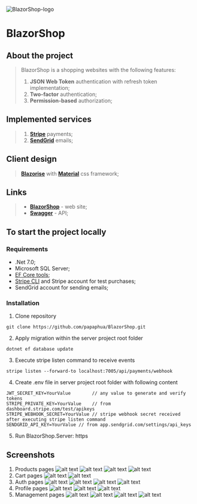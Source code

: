 ![BlazorShop-logo](https://imgur.com/nQj4gmy.png)

# BlazorShop

## About the project

> BlazorShop is a shopping websites with the following features:
> 1) **JSON Web Token** authentication with refresh token implementation;
> 2) **Two-factor** authentication;
> 3) **Permission-based** authorization;

## Implemented services

> 1) [**Stripe**](https://stripe.com) payments;
> 2) [**SendGrid**](https://sendgrid.com) emails;

## Client design

> [**Blazorise**](https://blazorise.com/) with [**Material**](https://djibe.github.io/material/) css framework;

## Links

> * [**BlazorShop**](https://blazorshopserver.azurewebsites.net/) - web site;
> * [**Swagger**](https://blazorshopserver.azurewebsites.net/swagger/index.html) - API;

## To start the project locally

### Requirements

* .Net 7.0;
* Microsoft SQL Server;
* [EF Core tools](https://learn.microsoft.com/en-us/ef/core/cli/dotnet);
* [Stripe CLI](https://stripe.com/docs/stripe-cli) and Stripe account for test purchases;
* SendGrid account for sending emails;

### Installation

1) Clone repository
```shell
git clone https://github.com/papaphua/BlazorShop.git
```
2) Apply migration within the server project root folder
```shell
dotnet ef database update
```
3) Execute stripe listen command to receive events
```shell
stripe listen --forward-to localhost:7005/api/payments/webhook
```
4) Create .env file in server project root folder with following content
```text
JWT_SECRET_KEY=YourValue        // any value to generate and verify tokens
STRIPE_PRIVATE_KEY=YourValue    // from dashboard.stripe.com/test/apikeys
STRIPE_WEBHOOK_SECRET=YourValue // stripe webhook secret received after executing stripe listen command
SENDGRID_API_KEY=YourValue // from app.sendgrid.com/settings/api_keys
```
5) Run BlazorShop.Server: https

## Screenshots

1) Products pages
![alt text](https://github.com/papaphua/BlazorShop/blob/main/screenshots/products.png?raw=true)
![alt text](https://github.com/papaphua/BlazorShop/blob/main/screenshots/products_search.png?raw=true)
![alt text](https://github.com/papaphua/BlazorShop/blob/main/screenshots/product.png?raw=true)
![alt text](https://github.com/papaphua/BlazorShop/blob/main/screenshots/comments.png?raw=true)
2) Cart pages
![alt text](https://github.com/papaphua/BlazorShop/blob/main/screenshots/cart.png?raw=true)
![alt text](https://github.com/papaphua/BlazorShop/blob/main/screenshots/stripe_checkout.png?raw=true)
3) Auth pages
![alt text](https://github.com/papaphua/BlazorShop/blob/main/screenshots/login.png?raw=true)
![alt text](https://github.com/papaphua/BlazorShop/blob/main/screenshots/register.png?raw=true)
![alt text](https://github.com/papaphua/BlazorShop/blob/main/screenshots/confirmation_email.png?raw=true)
![alt text](https://github.com/papaphua/BlazorShop/blob/main/screenshots/email_confirmed.png?raw=true)
4) Profile pages
![alt text](https://github.com/papaphua/BlazorShop/blob/main/screenshots/profile.png?raw=true)
![alt text](https://github.com/papaphua/BlazorShop/blob/main/screenshots/email_change.png?raw=true)
![alt text](https://github.com/papaphua/BlazorShop/blob/main/screenshots/password_change.png?raw=true)
5) Management pages
![alt text](https://github.com/papaphua/BlazorShop/blob/main/screenshots/products_management.png?raw=true)
![alt text](https://github.com/papaphua/BlazorShop/blob/main/screenshots/products_management_search.png?raw=true)
![alt text](https://github.com/papaphua/BlazorShop/blob/main/screenshots/users_management.png?raw=true)
![alt text](https://github.com/papaphua/BlazorShop/blob/main/screenshots/add_product.png?raw=true)